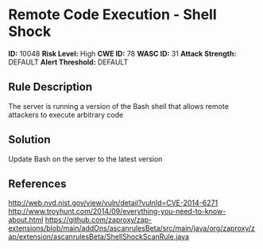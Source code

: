 
# Remote Code Execution - Shell Shock

**ID:** 10048
**Risk Level:** High
**CWE ID:** 78
**WASC ID:** 31
**Attack Strength:** DEFAULT
**Alert Threshold:** DEFAULT

## Rule Description
The server is running a version of the Bash shell that allows remote attackers to execute arbitrary code

## Solution
Update Bash on the server to the latest version

## References
http://web.nvd.nist.gov/view/vuln/detail?vulnId=CVE-2014-6271
http://www.troyhunt.com/2014/09/everything-you-need-to-know-about.html
https://github.com/zaproxy/zap-extensions/blob/main/addOns/ascanrulesBeta/src/main/java/org/zaproxy/zap/extension/ascanrulesBeta/ShellShockScanRule.java
